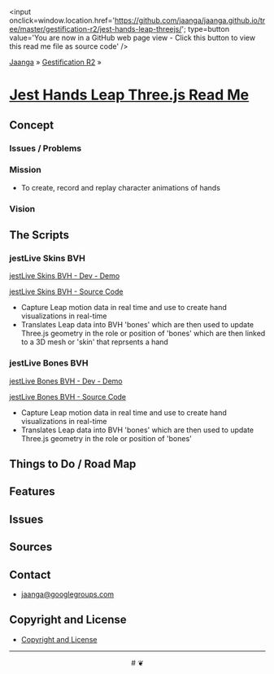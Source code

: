 ﻿<span style=display:none; >[You are now in a GitHub source code view - click this link to view this read me file as a web page]( http://jaanga.github.io/gestification-r2/jest-hands-leap-threejs/ "View file as a web page." ) </span>
<input onclick=window.location.href='https://github.com/jaanga/jaanga.github.io/tree/master/gestification-r2/jest-hands-leap-threejs/'; type=button  value='You are now in a GitHub web page view - Click this button to view this read me file as source code' />

[Jaanga]( http://jaanga.github.io ) » [Gestification R2]( http://jaanga.github.io/gestification-r2/  ) »

[Jest Hands Leap Three.js Read Me]( index.html )
===

<!--
[Draw the Line Leap Three.js - Demo - Dev Revision - Full Screen]( http://jaanga.github.io/gestification-r2/draw-the-line-leap-threejs/dev/ )

## Web Page / Source Code

<iframe class=ifr src=http://jaanga.github.io/cookbook-html/templates/code-edit-view/code-edit-view-r2.html#http://jaanga.github.io/gestification-r2/draw-the-line-leap-threejs/r1/draw-the-line-leap-threejs-r1.html width=100% height=600px ></iframe>  
###### _Draw the Line Leap Three.js - Dev revision - Code Edit View_ / [Edit full screen]( http://jaanga.github.io/cookbook-html/templates/code-edit-view/code-edit-view-r2.html#http://jaanga.github.io/gestification-r2/draw-the-line-leap-threejs/r1/draw-the-line-leap-threejs-r1.html  )
-->

## Concept

### Issues / Problems
<!--

The general format is an adaptation of the ideas developed in Alexander's _et al_ [A Patttern Language]( https://books.google.com/books?id=hwAHmktpk5IC&pg=PR10#v=onepage&q&f=false ) - as sammarized on page 10.

Each pattern describes a problem which occurs over and over again in our environment, and then describes the core of the solution to that problem, in such a way that you can use this solution a million times over, without ever doing it the same way twice.

patterns are descriptions of common problems and proposal for the solutions that can be used repeatedly every time the problem is encountered and producing an different outcome.

-->


### Mission
<!-- a statement of a rationale, applicable now as well as in the future -->

* To create, record and replay character animations of hands 

### Vision
<!--  a descriptive picture of a desired future state -->

## The Scripts

### jestLive Skins BVH

[jestLive Skins BVH - Dev - Demo]( http://jaanga.github.io/gestification-r2/jest-hands-leap-threejs/jest-live-skins-bvh/dev/ )

[jestLive Skins BVH - Source Code]( https://github.com/jaanga/jaanga.github.io/tree/master/gestification-r2/jest-hands-leap-threejs/jest-live-skins-bvh )

* Capture Leap motion data in real time and use to create hand visualizations in real-time
* Translates Leap data into BVH 'bones' which are then used to update Three.js geometry in the role or position of 'bones'
which are then linked to a 3D mesh or 'skin' that reprsents a hand


### jestLive Bones BVH

[jestLive Bones BVH - Dev - Demo]( http://jaanga.github.io/gestification-r2/jest-hands-leap-threejs/jest-live-bones-bvh/dev/ )

[jestLive Bones BVH - Source Code]( https://github.com/jaanga/jaanga.github.io/tree/master/gestification-r2/jest-hands-leap-threejs/jest-live-bones-bvh )

* Capture Leap motion data in real time and use to create hand visualizations in real-time
* Translates Leap data into BVH 'bones' which are then used to update Three.js geometry in the role or position of 'bones'


## Things to Do / Road Map


## Features


## Issues

 
## Sources


## Contact

* jaanga@googlegroups.com

## Copyright and License

* [Copyright and License]( http://jaanga.github.io/#http://jaanga.github.io/jaanga-copyright-and-mit-license.md ) 

***

<center title="dingbat" >
# <a href=javascript:window.scrollTo(0,0); style=text-decoration:none; >❦</a>
</center>

